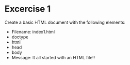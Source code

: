 # Excercise 1

Create a basic HTML document with the following elements:
* Filename: index1.html
* doctype
* html
* head
* body
* Message: It all started with an HTML file!!
